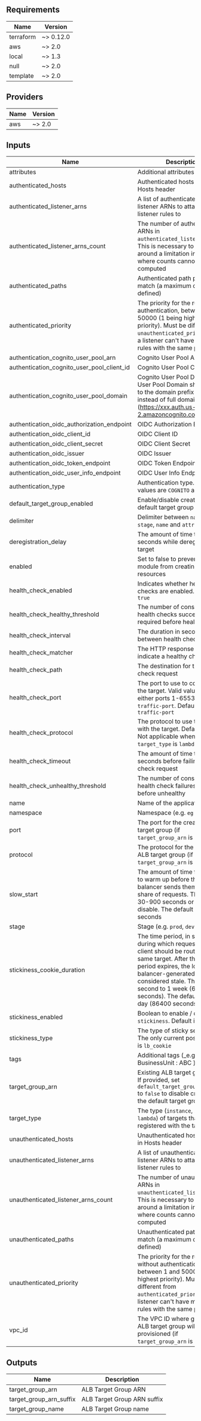 ## Requirements

| Name | Version |
|------|---------|
| terraform | ~> 0.12.0 |
| aws | ~> 2.0 |
| local | ~> 1.3 |
| null | ~> 2.0 |
| template | ~> 2.0 |

## Providers

| Name | Version |
|------|---------|
| aws | ~> 2.0 |

## Inputs

| Name | Description | Type | Default | Required |
|------|-------------|------|---------|:--------:|
| attributes | Additional attributes (\_e.g.\_ "1") | `list(string)` | `[]` | no |
| authenticated\_hosts | Authenticated hosts to match in Hosts header | `list(string)` | `[]` | no |
| authenticated\_listener\_arns | A list of authenticated ALB listener ARNs to attach ALB listener rules to | `list(string)` | `[]` | no |
| authenticated\_listener\_arns\_count | The number of authenticated ARNs in `authenticated_listener_arns`. This is necessary to work around a limitation in Terraform where counts cannot be computed | `number` | `0` | no |
| authenticated\_paths | Authenticated path pattern to match (a maximum of 1 can be defined) | `list(string)` | `[]` | no |
| authenticated\_priority | The priority for the rules with authentication, between 1 and 50000 (1 being highest priority). Must be different from `unauthenticated_priority` since a listener can't have multiple rules with the same priority | `number` | `300` | no |
| authentication\_cognito\_user\_pool\_arn | Cognito User Pool ARN | `string` | `""` | no |
| authentication\_cognito\_user\_pool\_client\_id | Cognito User Pool Client ID | `string` | `""` | no |
| authentication\_cognito\_user\_pool\_domain | Cognito User Pool Domain. The User Pool Domain should be set to the domain prefix (`xxx`) instead of full domain (https://xxx.auth.us-west-2.amazoncognito.com) | `string` | `""` | no |
| authentication\_oidc\_authorization\_endpoint | OIDC Authorization Endpoint | `string` | `""` | no |
| authentication\_oidc\_client\_id | OIDC Client ID | `string` | `""` | no |
| authentication\_oidc\_client\_secret | OIDC Client Secret | `string` | `""` | no |
| authentication\_oidc\_issuer | OIDC Issuer | `string` | `""` | no |
| authentication\_oidc\_token\_endpoint | OIDC Token Endpoint | `string` | `""` | no |
| authentication\_oidc\_user\_info\_endpoint | OIDC User Info Endpoint | `string` | `""` | no |
| authentication\_type | Authentication type. Supported values are `COGNITO` and `OIDC` | `string` | `""` | no |
| default\_target\_group\_enabled | Enable/disable creation of the default target group | `bool` | `true` | no |
| delimiter | Delimiter between `namespace`, `stage`, `name` and `attributes` | `string` | `"-"` | no |
| deregistration\_delay | The amount of time to wait in seconds while deregistering target | `number` | `15` | no |
| enabled | Set to false to prevent the module from creating any resources | `bool` | `true` | no |
| health\_check\_enabled | Indicates whether health checks are enabled. Defaults to `true` | `bool` | `true` | no |
| health\_check\_healthy\_threshold | The number of consecutive health checks successes required before healthy | `number` | `2` | no |
| health\_check\_interval | The duration in seconds in between health checks | `number` | `15` | no |
| health\_check\_matcher | The HTTP response codes to indicate a healthy check | `string` | `"200-399"` | no |
| health\_check\_path | The destination for the health check request | `string` | `"/"` | no |
| health\_check\_port | The port to use to connect with the target. Valid values are either ports 1-65536, or `traffic-port`. Defaults to `traffic-port` | `string` | `"traffic-port"` | no |
| health\_check\_protocol | The protocol to use to connect with the target. Defaults to `HTTP`. Not applicable when `target_type` is `lambda` | `string` | `"HTTP"` | no |
| health\_check\_timeout | The amount of time to wait in seconds before failing a health check request | `number` | `10` | no |
| health\_check\_unhealthy\_threshold | The number of consecutive health check failures required before unhealthy | `number` | `2` | no |
| name | Name of the application | `string` | n/a | yes |
| namespace | Namespace (e.g. `eg` or `cp`) | `string` | `""` | no |
| port | The port for the created ALB target group (if `target_group_arn` is not set) | `number` | `80` | no |
| protocol | The protocol for the created ALB target group (if `target_group_arn` is not set) | `string` | `"HTTP"` | no |
| slow\_start | The amount of time for targets to warm up before the load balancer sends them a full share of requests. The range is 30-900 seconds or 0 to disable. The default value is `0` seconds | `number` | `0` | no |
| stage | Stage (e.g. `prod`, `dev`, `staging`) | `string` | `""` | no |
| stickiness\_cookie\_duration | The time period, in seconds, during which requests from a client should be routed to the same target. After this time period expires, the load balancer-generated cookie is considered stale. The range is 1 second to 1 week (604800 seconds). The default value is 1 day (86400 seconds) | `number` | `86400` | no |
| stickiness\_enabled | Boolean to enable / disable `stickiness`. Default is `true` | `bool` | `true` | no |
| stickiness\_type | The type of sticky sessions. The only current possible value is `lb_cookie` | `string` | `"lb_cookie"` | no |
| tags | Additional tags (\_e.g.\_ { BusinessUnit : ABC }) | `map(string)` | `{}` | no |
| target\_group\_arn | Existing ALB target group ARN. If provided, set `default_target_group_enabled` to `false` to disable creation of the default target group | `string` | `""` | no |
| target\_type | The type (`instance`, `ip` or `lambda`) of targets that can be registered with the target group | `string` | `"ip"` | no |
| unauthenticated\_hosts | Unauthenticated hosts to match in Hosts header | `list(string)` | `[]` | no |
| unauthenticated\_listener\_arns | A list of unauthenticated ALB listener ARNs to attach ALB listener rules to | `list(string)` | `[]` | no |
| unauthenticated\_listener\_arns\_count | The number of unauthenticated ARNs in `unauthenticated_listener_arns`. This is necessary to work around a limitation in Terraform where counts cannot be computed | `number` | `0` | no |
| unauthenticated\_paths | Unauthenticated path pattern to match (a maximum of 1 can be defined) | `list(string)` | `[]` | no |
| unauthenticated\_priority | The priority for the rules without authentication, between 1 and 50000 (1 being highest priority). Must be different from `authenticated_priority` since a listener can't have multiple rules with the same priority | `number` | `100` | no |
| vpc\_id | The VPC ID where generated ALB target group will be provisioned (if `target_group_arn` is not set) | `string` | n/a | yes |

## Outputs

| Name | Description |
|------|-------------|
| target\_group\_arn | ALB Target Group ARN |
| target\_group\_arn\_suffix | ALB Target Group ARN suffix |
| target\_group\_name | ALB Target Group name |

